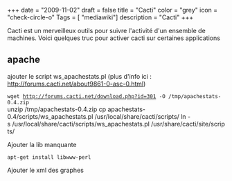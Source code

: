 +++
date = "2009-11-02"
draft = false
title = "Cacti"
color = "grey"
icon = "check-circle-o"
Tags = [ "mediawiki"]
description = "Cacti"
+++

Cacti est un merveilleux outils pour suivre l'activité d'un ensemble de
machines. Voici quelques truc pour activer cacti sur certaines
applications

apache
------

ajouter le script ws\_apachestats.pl (plus d'info ici :
<http://forums.cacti.net/about9861-0-asc-0.html>)

`wget `[`http://forums.cacti.net/download.php?id=301`](http://forums.cacti.net/download.php?id=301)` -O /tmp/apachestats-0.4.zip`\
    unzip /tmp/apachestats-0.4.zip
    cp apachestats-0.4/scripts/ws_apachestats.pl /usr/local/share/cacti/scripts/
    ln -s /usr/local/share/cacti/scripts/ws_apachestats.pl /usr/share/cacti/site/scripts/

Ajouter la lib manquante

    apt-get install libwww-perl

Ajouter le xml des graphes
